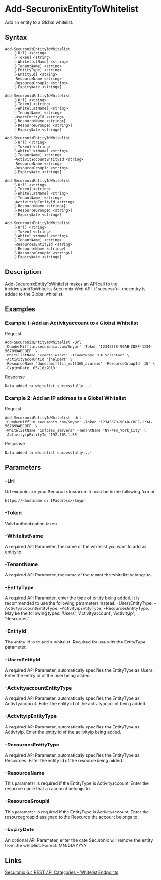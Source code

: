 # Add-SecuronixEntityToWhitelist
Add an entity to a Global whitelist.

## Syntax
```
Add-SecuronixEntityToWhitelist
    [-Url] <string>
    [-Token] <string>
    [-WhitelistName] <string>
    [-TenantName] <string>
    [-EntityType] <string>
    [-EntityId] <string>
    -ResourceName <string>
    -ResourceGroupId <string>
    [-ExpiryDate <string>]
```
```
Add-SecuronixEntityToWhitelist
    [-Url] <string>
    [-Token] <string>
    [-WhitelistName] <string>
    [-TenantName] <string>
    -UsersEntityId <string>
    [-ResourceName <string>]
    [-ResourceGroupId <string>]
    [-ExpiryDate <string>]
```
```
Add-SecuronixEntityToWhitelist
    [-Url] <string>
    [-Token] <string>
    [-WhitelistName] <string>
    [-TenantName] <string>
    -ActivitaccountEntityId <string>
    -ResourceName <string>
    -ResourceGroupId <string>
    [-ExpiryDate <string>]
```
```
Add-SecuronixEntityToWhitelist
    [-Url] <string>
    [-Token] <string>
    [-WhitelistName] <string>
    [-TenantName] <string>
    -ActivityipEntityId <string>
    [-ResourceName <string>]
    [-ResourceGroupId <string>]
    [-ExpiryDate <string>]
```
```
Add-SecuronixEntityToWhitelist
    [-Url] <string>
    [-Token] <string>
    [-WhitelistName] <string>
    [-TenantName] <string>
    -ResourcesEntityId <string>
    [-ResourceName <string>]
    [-ResourceGroupId <string>]
    [-ExpiryDate <string>]
```

## Description
Add-SecuronixEntityToWhitelist makes an API call to the incident/addToWhitelist Securonix Web API. If successful, the entity is added to the Global whitelist.

## Examples

### Example 1: Add an Activityaccount to a Global Whitelist
Request
```
Add-SecuronixEntityToWhitelist -Url 'DunderMifflin.securonix.com/Snypr' -Token '12345678-90AB-CDEF-1234-567890ABCDEF' \
-WhitelistName 'remote_users' -TenantName 'PA-Scranton' \
-ActivityaccountId 'jhalpert' \
-ResourceName 'dundermifflin_msft365_azuread' -ResourceGroupId '35' \
-ExpiryDate '05/16/2013'
```

Response
```
Data added to whitelist successfully...!
```

### Example 2: Add an IP address to a Global Whitelist
Request
```
Add-SecuronixEntityToWhitelist -Url 'DunderMifflin.securonix.com/Snypr' -Token '12345678-90AB-CDEF-1234-567890ABCDEF' \
-WhitelistName 'infosec_servers' -TenantName 'NY-New_York_City' \
-ActivityipEntityId '192.168.1.55'
```

Response
```
Data added to whitelist successfully...!
```

## Parameters

### -Url
Url endpoint for your Securonix instance.
It must be in the following format:
```
https://<hostname or IPaddress>/Snypr
```

### -Token
Valid authentication token.

### -WhitelistName
A required API Parameter, the name of the whitelist you want to add an entity to.

### -TenantName
A required API Parameter, the name of the tenant the whitelist belongs to.

### -EntityType
A required API Parameter, enter the type of entity being added. It is recommended to use the following parameters instead: -UsersEntityType, -ActivityaccountEntityType, -ActivityipEntityType, -ResourcesEntityType. May be the following types: 'Users', 'Activityaccount', 'Activityip', 'Resources'.

### -EntityId
The entity id to to add a whitelist. Required for use with the EntityType parameter.

### -UsersEntityId
A required API Parameter, automatically specifies the EntityType as Users. Enter the entity id of the user being added. 

### -ActivityaccountEntityType
A required API Parameter, automatically specifies the EntityType as Activityaccount. Enter the entity id of the activityaccount being added.

### -ActivityipEntityType
A required API Parameter, automatically specifies the EntityType as Activityip. Enter the entity id of the activityip being added.

### -ResourcesEntityType
A required API Parameter, automatically specifies the EntityType as Resources. Enter the entity id of the resource being added.

### -ResourceName
This parameter is required if the EntityType is Activityaccount. Enter the resource name that an account belongs to.

### -ResourceGroupId
This parameter is required if the EntityType is Activityaccount. Enter the resourcegroupid assigned to the Resource the account belongs to.

### -ExpiryDate
An optional API Parameter, enter the date Securonix will remove the entity from the whitelist. Format: MM/DD/YYYY

## Links
[Securonix 6.4 REST API Categories - Whitelist Endpoints](https://documentation.securonix.com/onlinedoc/Content/6.4%20Cloud/Content/SNYPR%206.4/6.4%20Guides/Web%20Services/6.4_REST%20API%20Categories.htm#WhitelistEndpoints)